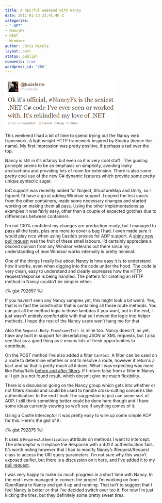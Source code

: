 ```yaml
---
title: A RESTful weekend with Nancy
date: 2011-01-23 21:41:40 Z
categories:
- ".NET"
- NancyFx
- REST
- Windsor
author: Chris Nicola
layout: post
status: publish
comments: true
wordpress_id: '286'
---
```


![CropperCapture][1]

This weekend I had a bit of time to spend trying out the Nancy web framework.
A lightweight HTTP framework inspired by Sinatra (hence the name).  My first
impression was pretty positive, if perhaps a tad over the top.

Nancy is still in it’s infancy but even so it is very cool stuff .  The guiding
principle seems to be an emphasis on simplicity, avoiding leaky abstractions
and providing lots of room for extension.  There is also some pretty cool use
of the new C# dynamic features which provide some pretty unique syntactic
sugar.

<!--more-->

IoC support was recently added for Ninject, StructureMap and Unity, so I
figured I’d have a go at adding Windsor support.  I copied the test cases from
the other containers, made some necessary changes and started working on making
them all pass.  Using the other implementations as examples it was fairly easy,
other than a couple of expected gotchas due to differences between containers.

I’m not 100% confident my changes are production ready, but I managed to pass
all the tests, plus one more to cover a bug I had.  I even made sure it would
play nice when using Castle’s proxies for AOP support.  A [shiny new pull request][3] 
was the fruit of these small labours.  I’d certainly appreciate a second
opinion from any Windsor veterans out there since my understanding of how
Windsor works internally is pretty minimal.

One of the things I really like about Nancy is how easy it is to understand how
it works, even when digging into the code under the hood.  The code is very
clean, easy to understand and clearly expresses how the HTTP request/response
is being handled.  The pattern for creating an HTTP method in Nancy couldn’t be
simpler either.

{% gist 792857 %}

If you haven’t seen any Nancy samples yet, this might look a bit weird.  Yes,
that is in fact the constructor that is containing all those route methods.
You can put all the method logic in those lambdas if you want, but in the end,
I just wasn’t entirely comfortable with that so I moved the logic into helper
methods.  I hope the rest of the Nancy users won’t hang me for that.

Also the `Request.Body.FromJson<T>() `is mine too.  Nancy doesn’t, as yet, have
any built in support for deserializing JSON or XML requests, but I also see
that as a good thing as it means lots of fresh opportunities to contribute.

On the POST method I’ve also added a filter `CanPost`.  A filter can be used on
a route to determine whether or not to resolve a route, however it returns a
`bool` and so that is pretty much all it does.  What I was expecting was more
like Ruby/Rails [before and after filters][4].  If I return false from a filter
in Nancy all I get is a not found result, which doesn’t give me much
flexibility. 

There is a discussion going on the Nancy group which gets into whether or not
filters should and could be used to handle cross-cutting concerns like
authentication.  In the end I took The suggestion to just use some sort of AOP.
I still think something better could be done here though and I have some ideas
currently stewing so we’ll see if anything comes of it.

Using a Castle Interceptor it was pretty easy to wire up some simple AOP for
this.  Here's the gist of it:

{% gist 792875 %}

It uses a `RequresAuthentication` attribute on methods I want to intercept.
The interceptor will replace the Response with a 401 if authentication fails.
It’s worth noting however that I had to modify Nancy’s IRequest/Request class
to access the URI query parameters.  I’m not sure why this wasn’t exposed
earlier, but there is a discussion on it here, and I’ve [added it to my pull
request][5].

I was very happy to make so much progress in a short time with Nancy.  In the
end I even managed to convert the project I’m working on from OpenRasta to
Nancy and get it up and running.  That isn’t to suggest that I feel Nancy is
better or that I’ve decided switch over too it.  For now I’m just kicking the
tires, but they definitely some pretty sweet tires.

   [1]: /images/CropperCapture1_thumb.png (CropperCapture[1])
   [2]: /images/CropperCapture1.png
   [3]: https://github.com/NancyFx/Nancy/pull/39
   [4]: http://guides.rubyonrails.org/action_controller_overview.html#filters
   [5]: https://github.com/lucisferre/Nancy/commit/257068933ec9991b5fb42afca01ced617683ae80

